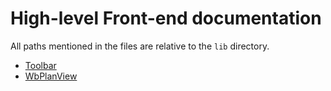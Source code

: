 # High-level Front-end documentation

All paths mentioned in the files are relative to the `lib` directory.

- [Toolbar](./toolbar.md)
- [WbPlanView](./wbPlanView.md)

